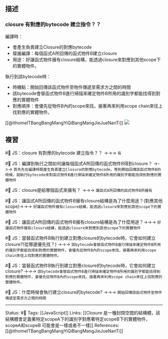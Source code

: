 ## 描述


### closure 有對應的bytecode 建立指令？？

編譯時：
- 會產生負責建立Closure的對應bytecode
- 替誰編譯：每個函式A所回傳的函式物件B建立closure
- 用途：好讓函式物件擁有closure結構，能透過closure來對應到其他scope下的實體物件。

執行到該bytecode時：
- 時機點：開始回傳該函式物件至物件傳遞至需求方之間的時間
- 該bytecode會替函式物件B進行掃描來確定物件B所用的識別字都能找得到對應的實體物件
- 對應順序：會優先從物件B內的scope來找，接著再來利用scope chain來往上找對應的實體物件。

[[@ithomeITBangBangMangYiQiBangMangJieJueNanTi]]
![](https://i.imgur.com/kQHviiR.png)




## 複習


#🧠 JS：closure 有對應的bytecode 建立指令？？ ->->-> `有`
<!--SR:!2023-07-21,194,250-->

#🧠 JS：編譯到執行之間如何讓每個函式A所回傳的函式物件B得到closure？ ->->-> `首先先在編譯時期產生負責建立Closure的對應bytecode，等到開始回傳該函式物件B的時候，就執行bytecode來對函式物件B進行掃描來確定物件B所用的識別字都能找得到對應的實體物件`
<!--SR:!2024-02-16,313,250-->


#🧠 JS：closure是給哪個函式來擁有？ ->->-> `讓函式A所回傳的函式物件B所擁有`
<!--SR:!2023-05-25,152,250-->

#🧠 JS：讓函式A所回傳的函式物件B擁有closure結構是為了什麼用途？(對應其他scope)->->-> `好讓函式物件擁有closure結構，能透過closure來對應到其他scope下的實體物件`
<!--SR:!2023-07-13,180,250-->


#🧠 JS：讓函式A所回傳的函式物件B擁有closure結構是為了什麼用途？->->-> `好讓函式物件擁有closure結構，能透過closure來對應到其他scope下的實體物件`
<!--SR:!2023-08-03,194,250-->


#🧠 JS：當替函式物件B執行到建立對應closure的bytecode時，它會如何建立closure?(從哪邊優先找？) ->->-> `該bytecode會替函式物件B進行掃描來確定物件B所用的識別字都能找得到對應的實體物件，會優先從物件B內的scope來找，接著再來利用scope chain來往上找對應的實體物件。`
<!--SR:!2023-08-24,195,250-->

#🧠 JS：當替函式物件B執行到建立對應closure的bytecode時，它會如何建立closure? ->->-> `該bytecode會替函式物件B進行掃描來確定物件B所用的識別字都能找得到對應的實體物件，會優先從物件B內的scope來找，接著再來利用scope chain來往上找對應的實體物件。`
<!--SR:!2024-01-06,269,250-->


#🧠 JS：什麼時候會執行建立closure的bytecode?  ->->-> `開始回傳該函式物件至物件傳遞至需求方之間的時間`
<!--SR:!2023-04-17,78,230-->

---
Status: #🌱 
Tags:
[[JavaScript]]
Links:
[[Closure 是一種封閉空間的結構體，該結構體會定義著特定scopeA下的識別字對應著特定scopeB下的實體物件，scopeA和scopeB 可能會是一樣或者不一樣]]
References:
[[@ithomeITBangBangMangYiQiBangMangJieJueNanTi]]